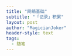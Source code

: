 ```yaml
---
title: "网络基础"
subtitle: "「记录」积累"
layout: post
author: "MagicianJoker"
header-style: text
tags:
  - 随笔
---
```

